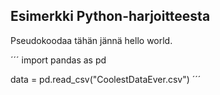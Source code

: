 ## Esimerkki Python-harjoitteesta

Pseudokoodaa tähän jännä hello world.

´´´
import pandas as pd

data = pd.read_csv("CoolestDataEver.csv")
´´´
